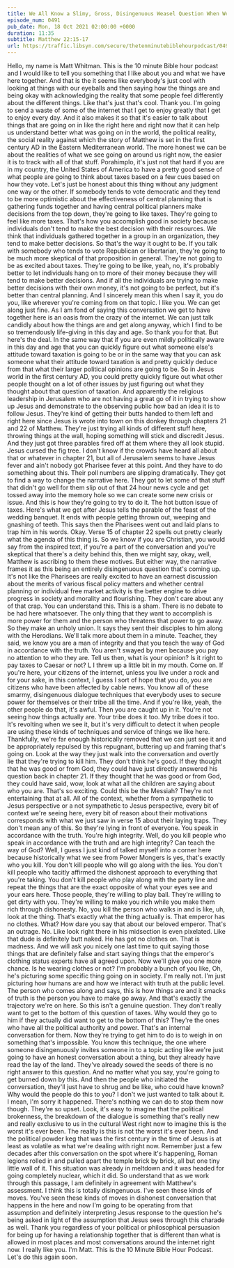 ```yaml
---
title: We All Know a Slimy, Gross, Disingenuous Weasel Question When We See It
episode_num: 0491
pub_date: Mon, 18 Oct 2021 02:00:00 +0000
duration: 11:35
subtitle: Matthew 22:15-17
url: https://traffic.libsyn.com/secure/thetenminutebiblehourpodcast/0491_-_We_All_Know_a_Slimy_Gross_Disingenuous_Weasel_Question_When_We_See_It.mp3
---
```


 Hello, my name is Matt Whitman. This is the 10 minute Bible hour podcast and I would like to tell you something that I like about you and what we have here together. And that is the it seems like everybody's just cool with looking at things with our eyeballs and then saying how the things are and being okay with acknowledging the reality that some people feel differently about the different things. Like that's just that's cool. Thank you. I'm going to send a waste of some of the internet that I get to enjoy greatly that I get to enjoy every day. And it also makes it so that it's easier to talk about things that are going on in like the right here and right now that it can help us understand better what was going on in the world, the political reality, the social reality against which the story of Matthew is set in the first century AD in the Eastern Mediterranean world. The more honest we can be about the realities of what we see going on around us right now, the easier it is to track with all of that stuff. Porahimplo, it's just not that hard if you are in my country, the United States of America to have a pretty good sense of what people are going to think about taxes based on a few cues based on how they vote. Let's just be honest about this thing without any judgment one way or the other. If somebody tends to vote democratic and they tend to be more optimistic about the effectiveness of central planning that is gathering funds together and having central political planners make decisions from the top down, they're going to like taxes. They're going to feel like more taxes. That's how you accomplish good in society because individuals don't tend to make the best decision with their resources. We think that individuals gathered together in a group in an organization, they tend to make better decisions. So that's the way it ought to be. If you talk with somebody who tends to vote Republican or libertarian, they're going to be much more skeptical of that proposition in general. They're not going to be as excited about taxes. They're going to be like, yeah, no, it's probably better to let individuals hang on to more of their money because they will tend to make better decisions. And if all the individuals are trying to make better decisions with their own money, it's not going to be perfect, but it's better than central planning. And I sincerely mean this when I say it, you do you, like wherever you're coming from on that topic. I like you. We can get along just fine. As I am fond of saying this conversation we get to have together here is an oasis from the crazy of the internet. We can just talk candidly about how the things are and get along anyway, which I find to be so tremendously life-giving in this day and age. So thank you for that. But here's the deal. In the same way that if you are even mildly politically aware in this day and age that you can quickly figure out what someone else's attitude toward taxation is going to be or in the same way that you can ask someone what their attitude toward taxation is and pretty quickly deduce from that what their larger political opinions are going to be. So in Jesus world in the first century AD, you could pretty quickly figure out what other people thought on a lot of other issues by just figuring out what they thought about that question of taxation. And apparently the religious leadership in Jerusalem who are not having a great go of it in trying to show up Jesus and demonstrate to the observing public how bad an idea it is to follow Jesus. They're kind of getting their butts handed to them left and right here since Jesus is wrote into town on this donkey through chapters 21 and 22 of Matthew. They're just trying all kinds of different stuff here, throwing things at the wall, hoping something will stick and discredit Jesus. And they just got three parables fired off at them where they all look stupid. Jesus cursed the fig tree. I don't know if the crowds have heard all about that or whatever in chapter 21, but all of Jerusalem seems to have Jesus fever and ain't nobody got Pharisee fever at this point. And they have to do something about this. Their poll numbers are slipping dramatically. They got to find a way to change the narrative here. They got to let some of that stuff that didn't go well for them slip out of that 24 hour news cycle and get tossed away into the memory hole so we can create some new crisis or issue. And this is how they're going to try to do it. The hot button issue of taxes. Here's what we get after Jesus tells the parable of the feast of the wedding banquet. It ends with people getting thrown out, weeping and gnashing of teeth. This says then the Pharisees went out and laid plans to trap him in his words. Okay. Verse 15 of chapter 22 spells out pretty clearly what the agenda of this thing is. So we know if you are Christian, you would say from the inspired text, if you're a part of the conversation and you're skeptical that there's a deity behind this, then we might say, okay, well, Matthew is ascribing to them these motives. But either way, the narrative frames it as this being an entirely disingenuous question that's coming up. It's not like the Pharisees are really excited to have an earnest discussion about the merits of various fiscal policy matters and whether central planning or individual free market activity is the better engine to drive progress in society and morality and flourishing. They don't care about any of that crap. You can understand this. This is a sham. There is no debate to be had here whatsoever. The only thing that they want to accomplish is more power for them and the person who threatens that power to go away. So they make an unholy union. It says they sent their disciples to him along with the Herodians. We'll talk more about them in a minute. Teacher, they said, we know you are a man of integrity and that you teach the way of God in accordance with the truth. You aren't swayed by men because you pay no attention to who they are. Tell us then, what is your opinion? Is it right to pay taxes to Caesar or not? L I threw up a little bit in my mouth. Come on. If you're here, your citizens of the internet, unless you live under a rock and for your sake, in this context, I guess I sort of hope that you do, you are citizens who have been affected by cable news. You know all of these smarmy, disingenuous dialogue techniques that everybody uses to secure power for themselves or their tribe all the time. And if you're like, yeah, the other people do that, it's awful. Then you are caught up in it. You're not seeing how things actually are. Your tribe does it too. My tribe does it too. It's revolting when we see it, but it's very difficult to detect it when people are using these kinds of techniques and service of things we like here. Thankfully, we're far enough historically removed that we can just see it and be appropriately repulsed by this repugnant, buttering up and framing that's going on. Look at the way they just walk into the conversation and overtly lie that they're trying to kill him. They don't think he's good. If they thought that he was good or from God, they could have just directly answered his question back in chapter 21. If they thought that he was good or from God, they could have said, wow, look at what all the children are saying about who you are. That's so exciting. Could this be the Messiah? They're not entertaining that at all. All of the context, whether from a sympathetic to Jesus perspective or a not sympathetic to Jesus perspective, every bit of context we're seeing here, every bit of reason about their motivations corresponds with what we just saw in verse 15 about their laying traps. They don't mean any of this. So they're lying in front of everyone. You speak in accordance with the truth. You're high integrity. Well, do you kill people who speak in accordance with the truth and are high integrity? Can teach the way of God? Well, I guess I just kind of talked myself into a corner here because historically what we see from Power Mongers is yes, that's exactly who you kill. You don't kill people who will go along with the lies. You don't kill people who tacitly affirmed the dishonest approach to everything that you're taking. You don't kill people who play along with the party line and repeat the things that are the exact opposite of what your eyes see and your ears here. Those people, they're willing to play ball. They're willing to get dirty with you. They're willing to make you rich while you make them rich through dishonesty. No, you kill the person who walks in and is like, uh, look at the thing. That's exactly what the thing actually is. That emperor has no clothes. What? How dare you say that about our beloved emperor. That's an outrage. No. Like look right there in his midsection is even pixelated. Like that dude is definitely butt naked. He has got no clothes on. That is madness. And we will ask you nicely one last time to quit saying those things that are definitely false and start saying things that the emperor's clothing status experts have all agreed upon. Now we'll give you one more chance. Is he wearing clothes or not? I'm probably a bunch of you like, Oh, he's picturing some specific thing going on in society. I'm really not. I'm just picturing how humans are and how we interact with truth at the public level. The person who comes along and says, this is how things are and it smacks of truth is the person you have to make go away. And that's exactly the trajectory we're on here. So this isn't a genuine question. They don't really want to get to the bottom of this question of taxes. Why would they go to him if they actually did want to get to the bottom of this? They're the ones who have all the political authority and power. That's an internal conversation for them. Now they're trying to get him to do is to weigh in on something that's impossible. You know this technique, the one where someone disingenuously invites someone in to a topic acting like we're just going to have an honest conversation about a thing, but they already have read the lay of the land. They've already sowed the seeds of there is no right answer to this question. And no matter what you say, you're going to get burned down by this. And then the people who initiated the conversation, they'll just have to shrug and be like, who could have known? Why would the people do this to you? I don't we just wanted to talk about it. I mean, I'm sorry it happened. There's nothing we can do to stop them now though. They're so upset. Look, it's easy to imagine that the political brokenness, the breakdown of the dialogue is something that's really new and really exclusive to us in the cultural West right now to imagine this is the worst it's ever been. The reality is this is not the worst it's ever been. And the political powder keg that was the first century in the time of Jesus is at least as volatile as what we're dealing with right now. Remember just a few decades after this conversation on the spot where it's happening, Roman legions rolled in and pulled apart the temple brick by brick, all but one tiny little wall of it. This situation was already in meltdown and it was headed for going completely nuclear, which it did. So understand that as we work through this passage, I am definitely in agreement with Matthew's assessment. I think this is totally disingenuous. I've seen these kinds of moves. You've seen these kinds of moves in dishonest conversation that happens in the here and now I'm going to be operating from that assumption and definitely interpreting Jesus response to the question he's being asked in light of the assumption that Jesus sees through this charade as well. Thank you regardless of your political or philosophical persuasion for being up for having a relationship together that is different than what is allowed in most places and most conversations around the internet right now. I really like you. I'm Matt. This is the 10 Minute Bible Hour Podcast. Let's do this again soon.